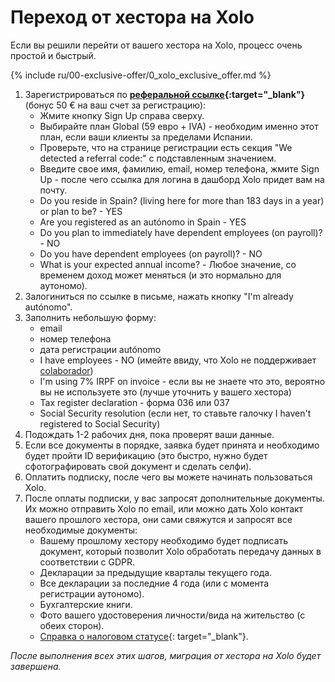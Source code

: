 # Переход от хестора на Xolo

Если вы решили перейти от вашего хестора на Xolo, процесс очень простой и быстрый.

{% include ru/00-exclusive-offer/0_xolo_exclusive_offer.md %}

1. Зарегистрироваться по **[реферальной ссылке](https://bit.ly/xolo-signup-free-renta){:target="_blank"}** (бонус 50 € на ваш счет
   за регистрацию):
    - Жмите кнопку Sign Up справа сверху.
    - Выбирайте план Global (59 евро + IVA) - необходим именно этот план, если ваши клиенты за пределами Испании.
    - Проверьте, что на странице регистрации есть секция "We detected a referral code:" с подставленным значением.
    - Введите свое имя, фамилию, email, номер телефона, жмите Sign Up - после чего ссылка для логина в дашборд Xolo
      придет вам на почту.
    - Do you reside in Spain? (living here for more than 183 days in a year) or plan to be? - YES
    - Are you registered as an autónomo in Spain - YES
    - Do you plan to immediately have dependent employees (on payroll)? - NO
    - Do you have dependent employees (on payroll)? - NO
    - What is your expected annual income? - Любое значение, со временем доход может меняться (и это нормально для
      аутономо).
2. Залогиниться по ссылке в письме, нажать кнопку "I'm already autónomo".
3. Заполнить небольшую форму:
    - email
    - номер телефона
    - дата регистрации autónomo
    - I have employees - NO (имейте ввиду, что Xolo не поддерживает [colaborador](#autónomo-colaborador))
    - I'm using 7% IRPF on invoice - если вы не знаете что это, вероятно вы не используете это (лучше уточнить у
      вашего хестора)
    - Tax register declaration - форма 036 или 037
    - Social Security resolution (если нет, то ставьте галочку I haven't registered to Social Security)
4. Подождать 1-2 рабочих дня, пока проверят ваши данные.
5. Если все документы в порядке, заявка будет принята и необходимо будет пройти ID верификацию (это быстро, нужно будет
   сфотографировать свой документ и сделать селфи).
6. Оплатить подписку, после чего вы можете начинать пользоваться Xolo.
7. После оплаты подписки, у вас запросят дополнительные документы. Их можно отправить Xolo по email, или можно дать
   Xolo контакт вашего прошлого хестора, они сами свяжутся и запросят все необходимые документы:
    - Вашему прошлому хестору необходимо будет подписать документ, который позволит Xolo обработать передачу данных в
      соответствии с GDPR.
    - Декларации за предыдущие кварталы текущего года.
    - Все декларации за последние 4 года (или с момента регистрации аутономо).
    - Бухгалтерские книги.
    - Фото вашего удостоверения личности/вида на жительство (с обеих сторон).
    - [Справка о налоговом статусе](https://sede.agenciatributaria.gob.es/Sede/en_gb/procedimientoini/G313.shtml){:
      target="_blank"}.

_После выполнения всех этих шагов, миграция от хестора на Xolo будет завершена._
